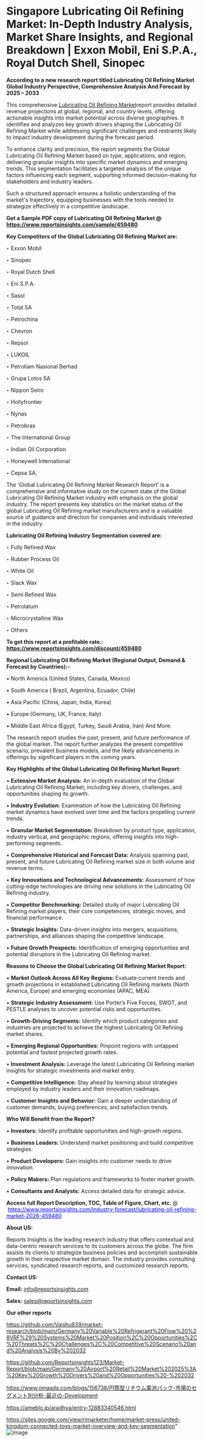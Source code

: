 # Singapore Lubricating Oil Refining Market: In-Depth Industry Analysis, Market Share Insights, and Regional Breakdown | Exxon Mobil, Eni S.P.A., Royal Dutch Shell, Sinopec

<strong>According to a new research report titled Lubricating Oil Refining Market Global Industry Perspective, Comprehensive Analysis And Forecast by 2025 – 2033</strong>

This comprehensive <a href=https://www.reportsinsights.com/sample/459480>Lubricating Oil Refining Market</a>report provides detailed revenue projections at global, regional, and country levels, offering actionable insights into market potential across diverse geographies. It identifies and analyzes key growth drivers shaping the Lubricating Oil Refining Market while addressing significant challenges and restraints likely to impact industry development during the forecast period.

To enhance clarity and precision, the report segments the Global Lubricating Oil Refining Market based on type, applications, and region, delivering granular insights into specific market dynamics and emerging trends. This segmentation facilitates a targeted analysis of the unique factors influencing each segment, supporting informed decision-making for stakeholders and industry leaders.

Such a structured approach ensures a holistic understanding of the market's trajectory, equipping businesses with the tools needed to strategize effectively in a competitive landscape.

<strong>Get a Sample PDF copy of Lubricating Oil Refining Market </strong><strong>@<a href=https://www.reportsinsights.com/sample/459480 style=color:#0000ff;> https://www.reportsinsights.com/sample/459480</a></strong></font>

<strong>Key Competitors of the Global Lubricating Oil Refining Market are:</strong>

‣ Exxon Mobil

‣ Sinopec

‣ Royal Dutch Shell

‣ Eni S.P.A.

‣ Sasol

‣ Total SA

‣ Petrochina

‣ Chevron

‣ Repsol

‣ LUKOIL

‣ Petroliam Nasional Berhad

‣ Grupa Lotos SA

‣ Nippon Seiro

‣ Hollyfrontier

‣ Nynas

‣ Petrobras

‣ The International Group

‣ Indian Oil Corporation

‣ Honeywell International

‣ Cepsa SA,

The ‘Global Lubricating Oil Refining Market Research Report’ is a comprehensive and informative study on the current state of the Global Lubricating Oil Refining Market industry with emphasis on the global industry. The report presents key statistics on the market status of the global Lubricating Oil Refining market manufacturers and is a valuable source of guidance and direction for companies and individuals interested in the industry.

<strong>Lubricating Oil Refining Industry Segmentation covered are:</strong>

‣ Fully Refined Wax

‣ Rubber Process Oil

‣ White Oil

‣ Slack Wax

‣ Semi Refined Wax

‣ Petrolatum

‣ Microcrystalline Wax

‣ Others

<strong>To get this report at a profitable rate.: <a href=https://www.reportsinsights.com/discount/459480 style=color:#0000ff;>https://www.reportsinsights.com/discount/459480</a></strong></font>

<strong>Regional Lubricating Oil Refining Market (Regional Output, Demand &amp; Forecast by Countries):-</strong>

• North America (United States, Canada, Mexico)

• South America ( Brazil, Argentina, Ecuador, Chile)

• Asia Pacific (China, Japan, India, Korea)

• Europe (Germany, UK, France, Italy)

• Middle East Africa (Egypt, Turkey, Saudi Arabia, Iran) And More.

The research report studies the past, present, and future performance of the global market. The report further analyzes the present competitive scenario, prevalent business models, and the likely advancements in offerings by significant players in the coming years.

<strong>Key Highlights of the Global Lubricating Oil Refining Market Report:</strong>

• <strong>Extensive Market Analysis:</strong> An in-depth evaluation of the Global Lubricating Oil Refining Market, including key drivers, challenges, and opportunities shaping its growth.

• <strong>Industry Evolution:</strong> Examination of how the Lubricating Oil Refining market dynamics have evolved over time and the factors propelling current trends.

• <strong>Granular Market Segmentation:</strong> Breakdown by product type, application, industry vertical, and geographic regions, offering insights into high-performing segments.

• <strong>Comprehensive Historical and Forecast Data:</strong> Analysis spanning past, present, and future Lubricating Oil Refining market size in both volume and revenue terms.

• <strong>Key Innovations and Technological Advancements:</strong> Assessment of how cutting-edge technologies are driving new solutions in the Lubricating Oil Refining industry.

• <strong>Competitor Benchmarking:</strong> Detailed study of major Lubricating Oil Refining market players, their core competencies, strategic moves, and financial performance.

• <strong>Strategic Insights:</strong> Data-driven insights into mergers, acquisitions, partnerships, and alliances shaping the competitive landscape.

• <strong>Future Growth Prospects:</strong> Identification of emerging opportunities and potential disruptors in the Lubricating Oil Refining market.

<strong>Reasons to Choose the Global Lubricating Oil Refining Market Report:</strong>

• <strong>Market Outlook Across All Key Regions:</strong> Evaluate current trends and growth projections in established Lubricating Oil Refining markets (North America, Europe) and emerging economies (APAC, MEA).

• <strong>Strategic Industry Assessment:</strong> Use Porter’s Five Forces, SWOT, and PESTLE analyses to uncover potential risks and opportunities.

• <strong>Growth-Driving Segments:</strong> Identify which product categories and industries are projected to achieve the highest Lubricating Oil Refining market shares.

• <strong>Emerging Regional Opportunities:</strong> Pinpoint regions with untapped potential and fastest projected growth rates.

• <strong>Investment Analysis:</strong> Leverage the latest Lubricating Oil Refining market insights for strategic investments and market entry.

• <strong>Competitive Intelligence:</strong> Stay ahead by learning about strategies employed by industry leaders and their innovation roadmaps.

• <strong>Customer Insights and Behavior:</strong> Gain a deeper understanding of customer demands, buying preferences, and satisfaction trends.

<strong>Who Will Benefit from the Report?</strong>

• <strong>Investors:</strong> Identify profitable opportunities and high-growth regions.

• <strong>Business Leaders:</strong> Understand market positioning and build competitive strategies.

• <strong>Product Developers:</strong> Gain insights into customer needs to drive innovation.

• <strong>Policy Makers:</strong> Plan regulations and frameworks to foster market growth.

• <strong>Consultants and Analysts:</strong> Access detailed data for strategic advice.
</ul>
<strong>Access full Report Description, TOC, Table of Figure, Chart, etc. </strong>@  <a href=https://www.reportsinsights.com/industry-forecast/lubricating-oil-refining-market-2026-459480 style=color:#0000ff;>https://www.reportsinsights.com/industry-forecast/lubricating-oil-refining-market-2026-459480</a></font>

<strong><strong>About US</strong>:</strong>

Reports Insights is the leading research industry that offers contextual and data-centric research services to its customers across the globe. The firm assists its clients to strategize business policies and accomplish sustainable growth in their respective market domain. The industry provides consulting services, syndicated research reports, and customized research reports.

<strong>Contact US:</strong>

<p class=""""><b>Email:</b> <a href=mailto:info@reportsinsights.com>info@reportsinsights.com</a></p>
<p class=""""><b>Sales:</b> <a href=mailto:sales@reportsinsights.com>sales@reportsinsights.com</a></p>

<strong>Our other reports</strong>

<a href=https://github.com/Vaishu839/market-research/blob/main/Germany%20Variable%20Refrigerant%20Flow%20%28VRF%29%20Systems%20Market%20Position%2C%20Opportunities%2C%20Threats%2C%20Challenges%2C%20Competitive%20Scenario%20and%20Analysis%20By%202032>https://github.com/Vaishu839/market-research/blob/main/Germany%20Variable%20Refrigerant%20Flow%20%28VRF%29%20Systems%20Market%20Position%2C%20Opportunities%2C%20Threats%2C%20Challenges%2C%20Competitive%20Scenario%20and%20Analysis%20By%202032</a>

<a href=https://github.com/Reportsinsights123/Market-Report/blob/main/Germany%20Airport%20Retail%20Market%202025%3A%20Key%20Growth%20Drivers%20and%20Opportunities%20-%202032>https://github.com/Reportsinsights123/Market-Report/blob/main/Germany%20Airport%20Retail%20Market%202025%3A%20Key%20Growth%20Drivers%20and%20Opportunities%20-%202032</a>

<a href=https://www.omaada.com/blogs/156738/円筒型リチウム電池パック-市場のセグメント別分析-最近の-Development>https://www.omaada.com/blogs/156738/円筒型リチウム電池パック-市場のセグメント別分析-最近の-Development</a>

<a href=https://ameblo.jp/aradhya/entry-12883340546.html>https://ameblo.jp/aradhya/entry-12883340546.html</a>

<a href=https://sites.google.com/view/rimarketer/home/market-press/united-kingdom-connected-toys-market-overview-and-key-segmentation>https://sites.google.com/view/rimarketer/home/market-press/united-kingdom-connected-toys-market-overview-and-key-segmentation</a>"
![image](https://github.com/user-attachments/assets/f0e31fe6-1e3a-4871-b281-0a4ed1fcb649)
